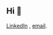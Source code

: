 ## Hi 👋

 [LinkedIn](https://linkedin.com/in/amandaaghadinuno) , [email](mailto:amandaaghadinuno@gmail.com).
